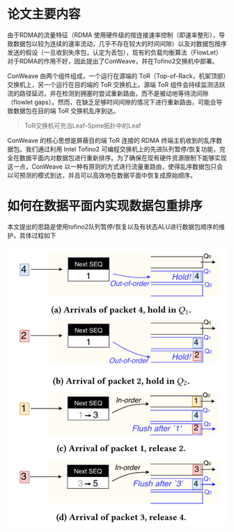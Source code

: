 # 论文主要内容

由于RDMA的流量特征（RDMA 使用硬件级的按连接速率控制（即速率整形），导致数据包以较为连续的速率流动，几乎不存在较大的时间间隙）以及对数据包按序发送的假设（一旦收到失序包，认定为丢包），现有的负载均衡算法（FlowLet）对于RDMA的作用不好，因此提出了ConWeave，并在Tofino2交换机中部署。

ConWeave 由两个组件组成，一个运行在源端的 ToR（Top-of-Rack，机架顶部）交换机上，另一个运行在目的端的 ToR 交换机上。源端 ToR 组件会持续监测活跃流的路径延迟，并在检测到拥塞时尝试重新路由，而不是被动地等待流间隙（flowlet gaps）。然而，在缺乏足够时间间隙的情况下进行重新路由，可能会导致数据包在目的端 ToR 交换机乱序到达。

> ToR交换机可充当Leaf-Spine拓扑中的Leaf

ConWeave 的核心思想是屏蔽目的端 ToR 连接的 RDMA 终端主机收到的乱序数据包。我们通过利用 Intel Tofino2 可编程交换机上的先进队列暂停/恢复功能，完全在数据平面内对数据包进行重新排序。为了确保在现有硬件资源限制下能够实现这一点，ConWeave 以一种有原则的方式进行流量重路由，使得乱序数据包只会以可预测的模式到达，并且可以高效地在数据平面中恢复成原始顺序。


# 如何在数据平面内实现数据包重排序

本文提出的思路是使用tofino2队列暂停/恢复以及有状态ALU进行数据包顺序的维护，具体过程如下

![An illustration of the packet reordering mechanism.](../assets/screenshots/thesis-01.png)
